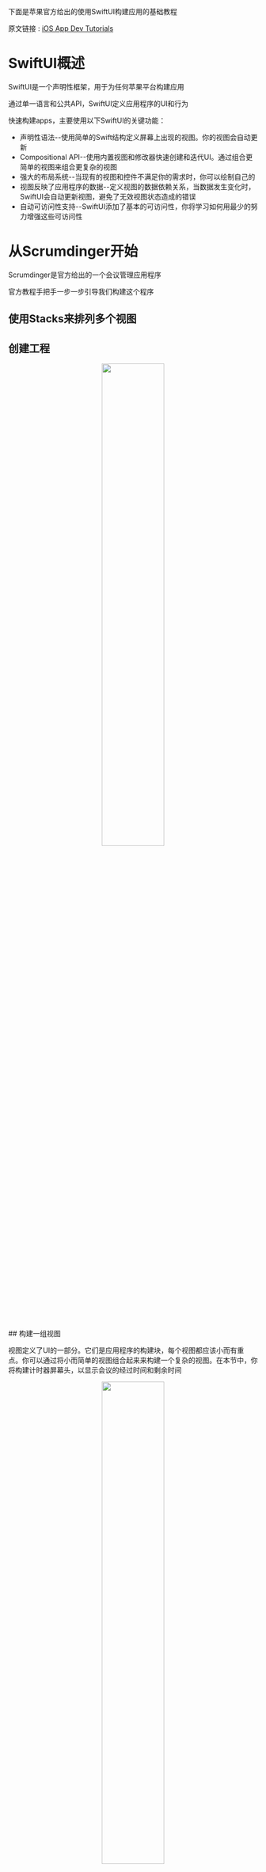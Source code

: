 下面是苹果官方给出的使用SwiftUI构建应用的基础教程

原文链接 : [iOS App Dev Tutorials](https://developer.apple.com/tutorials/app-dev-training)

# SwiftUI概述

SwiftUI是一个声明性框架，用于为任何苹果平台构建应用

通过单一语言和公共API，SwiftUI定义应用程序的UI和行为

快速构建apps，主要使用以下SwiftUI的关键功能：

* 声明性语法\-\-使用简单的Swift结构定义屏幕上出现的视图。你的视图会自动更新
* Compositional API--使用内置视图和修改器快速创建和迭代UI。通过组合更简单的视图来组合更复杂的视图
* 强大的布局系统--当现有的视图和控件不满足你的需求时，你可以绘制自己的
* 视图反映了应用程序的数据--定义视图的数据依赖关系，当数据发生变化时，SwiftUI会自动更新视图，避免了无效视图状态造成的错误
* 自动可访问性支持--SwiftUI添加了基本的可访问性，你将学习如何用最少的努力增强这些可访问性

# 从Scrumdinger开始

Scrumdinger是官方给出的一个会议管理应用程序

官方教程手把手一步一步引导我们构建这个程序

## 使用Stacks来排列多个视图

## 创建工程

<div align="center">    
<img src="./imgs/创建工程.jpg" width="50%" height="50%">
</div>
## 构建一组视图

视图定义了UI的一部分。它们是应用程序的构建块，每个视图都应该小而有重点。你可以通过将小而简单的视图组合起来来构建一个复杂的视图。在本节中，你将构建计时器屏幕头，以显示会议的经过时间和剩余时间

<div align="center">    
<img src="./imgs/构建头部视图.jpg" width="50%" height="50%">
</div>

* 第一步，打开**ContentView.swift**文件

  默认的SwiftUI视图文件声明了两个结构。第一个结构遵循`View`协议，该协议有一个要求——返回`View`的`body`属性。在`body`属性中，描述视图的内容、布局和行为。第二个结构声明了要在画布上显示的视图的预览

* 重构`ContentView`

  按住`Control`，点选`ContentView`，选择`Refactor > Rename`将其改名为`MeetingView`以及预览更改为`MeetingView_Previews`

* 将`body`的内容替换为`ProgressView`

  ```swift
  struct MeetingView: View {
      var body: some View {
          ProgressView(value: 5, total: 15)
      }
  }
  ```

* 在右侧画布上点击`resume`展示预览

* 按住`Command`，点选`ProgressView`，选择`Embed in VStack`

  意思是将进度条视图嵌入垂直的栈视图中

* 在代码编辑器中创建一个`HStack`，然后单击`Library`按钮并在`HStack`中拖动一个值为`Seconds Elapsed`的`Text`视图

  无论使用`source editor`、`canvas`、`library`还是`inspectors`来修改视图，代码都保持更新

* 添加另一个`Text`视图，其值为`Seconds Remaining`

* 将每个`Text`视图嵌入`VStack`

  ```swift
  struct MeetingView: View {
      var body: some View {
          VStack {
              ProgressView(value: 5, total: 15)
              HStack {
                  VStack {
                      Text("Seconds Elapsed")
                  }
                  VStack {
                      Text("Seconds Remaining")
                  }
              }
          }
      }
  }
  ```

* 在第一个`Text`视图下面添加一个`Label`，标题为`300`和`systemImage`为`hourglass.bottomhalf.fill`

  图像使用其中一个[SF Symbols](https://developer.apple.com/sf-symbols/)。系统将这些符号视为字体，因此它们可以根据用户的设备设置动态缩放

* 在第二个`Text`视图下方添加一个标题为`600`和`systemImage`为`hourglass.tophalf.fill`的`Label`

  ```swift
  struct MeetingView: View {
      var body: some View {
          VStack {
              ProgressView(value: 5, total: 15)
              HStack {
                  VStack {
                      Text("Seconds Elapsed")
                      Label("300", systemImage: "hourglass.bottomhalf.fill")
                  }
                  VStack {
                      Text("Seconds Remaining")
                      Label("600", systemImage: "hourglass.tophalf.fill")
                  }
              }
          }
      }
  }
  ```

## 修改和样式化视图

* 现在已经在头部视图中创建了基本视图，接下来将创建会议计时器屏幕的其余部分的原型和样式。你将添加内置的修改器来调整标题的外观。你还将创建其他堆栈和视图，并开始添加控件

  <div align="center">    
  <img src="./imgs/修改头部视图.jpg" width="50%" height="50%">
  </div>

* 在每个`VStack`之间添加`Spacer()`以使用父视图的可用空间

  理解为将中间的空间占用、撑开，将左右两边的视图顶到边缘

* 接着添加对齐方式，让两个标题分别头部对齐和尾部对齐

  ```swift
  struct MeetingView: View {
      var body: some View {
          VStack {
              ProgressView(value: 5, total: 15)
              HStack {
                  VStack(alignment: .leading) {
                      Text("Seconds Elapsed")
                      Label("300", systemImage: "hourglass.bottomhalf.fill")
                  }
                  Spacer()
                  VStack(alignment: .trailing) {
                      Text("Seconds Remaining")
                      Label("600", systemImage: "hourglass.tophalf.fill")
                  }
              }
          }
      }
  }
  ```

* 在`Text`视图中添加`.font(.caption)`修饰符，以减小文本的大小

  ```swift
  Text("Seconds Elapsed").font(.caption)
  ```

  现在头部视图有了适当的间距，你将为出现在屏幕中央的计时器环创建一个占位图

* 添加一个带边框的圆形形状作为占位图

  ```swift
  struct MeetingView: View {
      var body: some View {
          VStack {
              ProgressView(value: 5, total: 15)
              HStack {
                  VStack(alignment: .leading) {
                      Text("Seconds Elapsed")
                          .font(.caption)
                      Label("300", systemImage: "hourglass.bottomhalf.fill")
                  }
                  Spacer()
                  VStack(alignment: .trailing) {
                      Text("Seconds Remaining")
                          .font(.caption)
                      Label("600", systemImage: "hourglass.tophalf.fill")
                  }
              }
              Circle()
                  .strokeBorder(lineWidth: 24, antialiased: true)
          }
      }
  }
  ```

* 通过创建页脚来完成会议计时器屏幕的原型设计

  添加一个使用`forward.fill image`的按钮。填充图像作为其标签

  暂时将按钮操作留空。在后面的教程中，将会添加相关操作

  ```swift
  struct MeetingView: View {
      var body: some View {
          VStack {
              ProgressView(value: 5, total: 15)
              HStack {
                  VStack(alignment: .leading) {
                      Text("Seconds Elapsed")
                          .font(.caption)
                      Label("300", systemImage: "hourglass.bottomhalf.fill")
                  }
                  Spacer()
                  VStack(alignment: .trailing) {
                      Text("Seconds Remaining")
                          .font(.caption)
                      Label("600", systemImage: "hourglass.tophalf.fill")
                  }
              }
              Circle()
                  .strokeBorder(lineWidth: 24, antialiased: true)
              HStack {
                  Text("Speaker 1 of 3")
                  Button(action: {}) {
                      Image(systemName: "forward.fill")
                  }
              }
          }
      }
  }
  ```

* 在`Text`视图和按钮之间添加`Spacer`

* 在视图和屏幕边缘之间添加填充，让整个视图四周与屏幕边缘有间距

  ```swift
  .padding()
  ```

## 补充数据的可访问性

* 忽略头部视图中`HStack`子视图的推断可访问性`labels`和`values`

  在接下来的几个步骤中添加补充数据将改进可访问性体验

* 向`HStack`添加一个可访问性标签，并为该标签传递一个有意义的名称

* 将剩余时间的可访问性值添加到`HStack`

* 添加一个可访问性标签来描述按钮

```swift
struct MeetingView: View {
    var body: some View {
        VStack {
            ProgressView(value: 5, total: 15)
            HStack {
                VStack(alignment: .leading) {
                    Text("Seconds Elapsed").font(.caption)
                    Label("300", systemImage: "hourglass.bottomhalf.fill")
                }
                Spacer()
                VStack(alignment: .trailing) {
                    Text("Seconds Remaining").font(.caption)
                    Label("600", systemImage: "hourglass.tophalf.fill")
                }
            }
            .accessibilityElement(children: .ignore)
            .accessibilityLabel(Text("Time remaining"))
            .accessibilityValue(Text("10 minutes"))
            Circle().strokeBorder(lineWidth: 24, antialiased: true)
            HStack {
                Text("Speaker 1 of 3")
                Spacer()
                Button(action: {}) {
                    Image(systemName: "forward.fill")
                }
            }
            .accessibilityLabel(Text("Next speaker"))
        }
        .padding()
    }
}
```

有了这四个修饰符，你就增强了用户的可访问性体验


